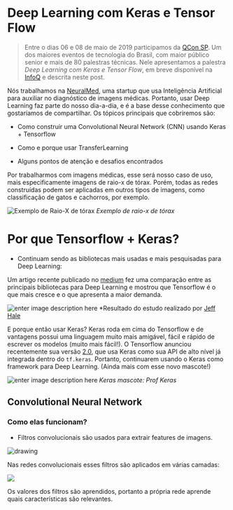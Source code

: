 # Deep Learning com Keras e Tensor Flow

> Entre o dias 06 e 08 de maio de 2019 participamos da [QCon SP](https://qconsp.com/). Um dos maiores eventos de tecnologia do Brasil, com maior público senior e mais de 80 palestras técnicas. Nele apresentamos a palestra *Deep Learning com Keras e Tensor Flow*, em breve disponível na [InfoQ](https://www.infoq.com/br/conferences/qconsp2019) e descrita neste post.


Nós trabalhamos na [NeuralMed](neuralmed.ai), uma startup que usa Inteligência Artificial para auxiliar no diagnóstico de imagens médicas. Portanto, usar Deep Learning faz parte do nosso dia-a-dia, e é a base desse conhecimento que gostaríamos de compartilhar. Os tópicos principais que cobriremos são:

- Como construir uma Convolutional Neural Network (CNN) usando Keras + Tensorflow

- Como e porque usar TransferLearning

- Alguns pontos de atenção e desafios encontrados

Por trabalharmos com imagens médicas, esse será nosso caso de uso, mais especificamente imagens de raio-x de tórax. Porém, todas as redes construídas podem ser aplicadas em outros tipos de imagens, como classificação de gatos e cachorros, por exemplo.

![Exemplo de Raio-X de tórax](https://upload.wikimedia.org/wikipedia/commons/a/a1/Normal_posteroanterior_%28PA%29_chest_radiograph_%28X-ray%29.jpg)
*Exemplo de raio-x de tórax*

# Por que Tensorflow + Keras?

-   Continuam sendo as bibliotecas mais usadas e mais pesquisadas para Deep Learning:

Um artigo recente publicado no [medium]([https://towardsdatascience.com/which-deep-learning-framework-is-growing-fastest-3f77f14aa318](https://towardsdatascience.com/which-deep-learning-framework-is-growing-fastest-3f77f14aa318)) fez uma comparação entre as principais bibliotecas para Deep Learning e mostrou que Tensorflow é o que mais cresce e o que apresenta a maior demanda.

![enter image description here](https://cdn-images-1.medium.com/max/1600/1*c67KMUJj3waIlxnUJ1enTw.png)
*Resultado do estudo realizado por [Jeff Hale]([https://towardsdatascience.com/which-deep-learning-framework-is-growing-fastest-3f77f14aa318)

E porque então usar Keras? Keras roda em cima do Tensorflow e de vantagens possui uma linguagem muito mais amigável, fácil e rápido de escrever os modelos (muito mais fácil!). 
O Tensorflow anunciou recentemente sua versão [2.0](https://www.tensorflow.org/alpha), que usa Keras como sua API de alto nível já integrada dentro do `tf.keras`. Portanto, continuarem usando o Keras como framework para Deep Learning. (Ainda mais com esse novo mascote!)

![enter image description here](https://pbs.twimg.com/media/DtgmEDSV4AAIjLm.jpg:small)
*Keras mascote: Prof Keras*

## Convolutional Neural Network

### Como elas funcionam?

-   Filtros convolucionais são usados para extrair features de imagens.

![drawing](https://camo.githubusercontent.com/7513873c1d99957d9604d134564d7fc61d321fa4/68747470733a2f2f63646e2d696d616765732d312e6d656469756d2e636f6d2f6d61782f313030302f312a54416f336173656c4a4e5677724c4c723635344d79672e676966)

Nas redes convolucionais esses filtros são aplicados em várias camadas:

![](https://camo.githubusercontent.com/385e37807ce5f3edce3890c52e2cc5cfed2bd808/68747470733a2f2f63646e2d696d616765732d312e6d656469756d2e636f6d2f6d61782f313630302f312a5f333445747267596b366351786c4a326272353148512e676966)

Os valores dos filtros são aprendidos, portanto a própria rede aprende quais características são relevantes.
<!--stackedit_data:
eyJoaXN0b3J5IjpbMTg4MDk5NzgwMl19
-->